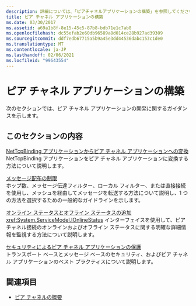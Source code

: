 ```yaml
---
description: 詳細については、「ピアチャネルアプリケーションの構築」を参照してください。
title: ピア チャネル アプリケーションの構築
ms.date: 03/30/2017
ms.assetid: a69a1b8f-8e15-45c5-87b8-bdb71e1c7ab8
ms.openlocfilehash: dc55efab2e60db96589a8d014ce28b927ad39309
ms.sourcegitcommit: ddf7edb67715a5b9a45e3dd44536dabc153c1de0
ms.translationtype: MT
ms.contentlocale: ja-JP
ms.lasthandoff: 02/06/2021
ms.locfileid: "99643554"
---
```

# <a name="building-a-peer-channel-application"></a>ピア チャネル アプリケーションの構築

次のセクションでは、ピア チャネル アプリケーションの開発に関するガイダンスを示します。  
  
## <a name="in-this-section"></a>このセクションの内容  

 [NetTcpBinding アプリケーションからピア チャネル アプリケーションへの変換](converting-a-nettcpbinding-application-to-a-peer-channel-application.md)  
 NetTcpBinding アプリケーションをピア チャネル アプリケーションに変換する方法について説明します。  
  
 [メッセージ配布の制限](limiting-message-distribution.md)  
 ホップ数、メッセージ伝達フィルター、ローカル フィルター、または直接接続を使用し、メッシュを経由してメッセージを転送する方法について説明し、1 つの方法を選択するための一般的なガイドラインを示します。  
  
 [オンライン ステータスとオフライン ステータスの追加](adding-online-and-offline-status.md)  
 <xref:System.ServiceModel.IOnlineStatus> インターフェイスを使用して、ピア チャネル接続のオンラインおよびオフライン ステータスに関する明確な詳細情報を監視する方法について説明します。  
  
 [セキュリティによるピア チャネル アプリケーションの保護](securing-peer-channel-applications.md)  
 トランスポート ベースとメッセージ ベースのセキュリティ、およびピア チャネル アプリケーションのベスト プラクティスについて説明します。  
  
## <a name="see-also"></a>関連項目

- [ピア チャネルの概要](peer-channel-concepts.md)

